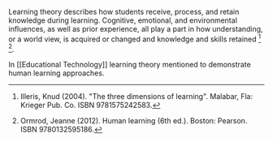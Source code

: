 Learning theory describes how students receive, process, and retain knowledge during learning. Cognitive, emotional, and environmental influences, as well as prior experience, all play a part in how understanding, or a world view, is acquired or changed and knowledge and skills retained [^1] [^2].

In [[Educational Technology]] learning theory mentioned to demonstrate human learning approaches.

[^1]: Illeris, Knud (2004). "The three dimensions of learning". Malabar, Fla: Krieger Pub. Co. ISBN 9781575242583. 

[^2]: Ormrod, Jeanne (2012). Human learning (6th ed.). Boston: Pearson. ISBN 9780132595186. 
